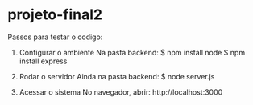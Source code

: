 # projeto-final2


Passos para testar o codigo:

1. Configurar o ambiente
    Na pasta backend:
        $ npm install node
        $ npm install express

2. Rodar o servidor
    Ainda na pasta backend:
        $ node server.js

3. Acessar o sistema
    No navegador, abrir:
        http://localhost:3000